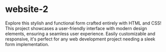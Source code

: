# website-2
Explore this stylish and functional form crafted entirely with HTML and CSS! This project showcases a user-friendly interface with modern design elements, ensuring a seamless user experience. Easily customizable and responsive, it's perfect for any web development project needing a sleek form implementation. 
